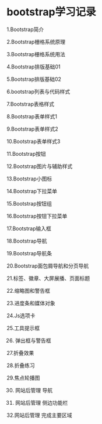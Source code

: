 # bootstrap学习记录 #

1.Bootstrap简介

2.Bootstrap栅格系统原理

3.Bootstrap栅格系统用法

4.Bootstrap排版基础01

5.Bootstrap排版基础02

6.bootstrap列表与代码样式

7.Bootstrap表格样式

8.Bootstrap表单样式1

9.Bootstrap表单样式2

10.Bootstrap表单样式3

11.Bootstrap按钮

12.Bootstrap图片与辅助样式

13.Bootstrap小图标

14.Bootstrap下拉菜单

15.Bootstrap按钮组

16.Bootstrap按钮下拉菜单

17.Bootstrap输入框

18.Bootstrap导航

19.Bootstrap导航条

20.Bootstrap面包屑导航和分页导航

21.标签、徽章、大屏展播、页面标题

22.缩略图和警告框

23.进度条和媒体对象

24.Js选项卡

25.工具提示框

26. 弹出框与警告框

27.折叠效果

28.折叠练习

29.焦点轮播图

30. 网站后管理 导航

31. 网站后管理 侧边功能栏

32.网站后管理 完成主要区域




